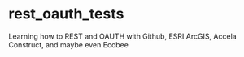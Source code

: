 # rest_oauth_tests
Learning how to REST and OAUTH with Github, ESRI ArcGIS, Accela Construct, and maybe even Ecobee
